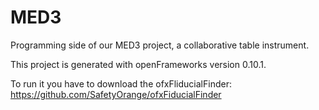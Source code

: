 # MED3
Programming side of our MED3 project, a collaborative table instrument.

This project is generated with openFrameworks version 0.10.1.

To run it you have to download the ofxFliducialFinder: https://github.com/SafetyOrange/ofxFiducialFinder

